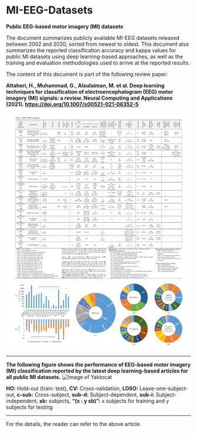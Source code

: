 # MI-EEG-Datasets
**Public EEG-based motor imagery (MI) datasets**

The document summarizes publicly available MI-EEG datasets released between 2002 and 2020, sorted from newest to oldest. This document also summarizes the reported classification accuracy and kappa values for public MI datasets using deep learning-based approaches, as well as the training and evaluation methodologies used to arrive at the reported results.




The content of this document is part of the following review paper: 

**Altaheri, H., Muhammad, G., Alsulaiman, M. et al. Deep learning techniques for classification of electroencephalogram (EEG) motor imagery (MI) signals: a review. Neural Computing and Applications (2021). https://doi.org/10.1007/s00521-021-06352-5**


![Image of Yaktocat](https://github.com/Altaheri/MI-EEG-Datasets/blob/main/Table%203%20%26%20charts.png)


---
**The following figure shows the performance of EEG-based motor imagery (MI) classification reported by the latest deep learning-based articles for all public MI datasets.**
![Image of Yaktocat](https://github.com/Altaheri/MI-EEG-Datasets/blob/main/Performance%20of%20MI%20classification%20reported%20by%20the%20latest%20DL%20studies.png)

**HO:** Hold-out (train: test), **CV:** Cross-validation, **LOSO:** Leave-one-subject-out, **c-sub:** Cross-subject, **sub-d:** Subject-dependent, **sub-i:** Subject-independent, **sb:** subjects, **“(x : y sb)”:** x subjects for training and y subjects for testing


---
For the details, the reader can refer to the above article.

